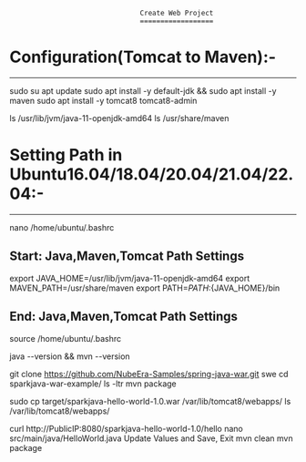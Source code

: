 									Create Web Project
									==================

# Configuration(Tomcat to Maven):-
--------------------------------
sudo su
apt update
sudo apt install -y default-jdk && sudo apt install -y maven
sudo apt install -y tomcat8 tomcat8-admin

ls /usr/lib/jvm/java-11-openjdk-amd64
ls /usr/share/maven

# Setting Path in Ubuntu16.04/18.04/20.04/21.04/22.04:-
-----------------------------------------------------
nano /home/ubuntu/.bashrc
## Start: Java,Maven,Tomcat Path Settings
export JAVA_HOME=/usr/lib/jvm/java-11-openjdk-amd64
export MAVEN_PATH=/usr/share/maven
export PATH=${PATH}:${JAVA_HOME}/bin
## End: Java,Maven,Tomcat Path Settings
	
source /home/ubuntu/.bashrc

java --version && mvn --version


git clone https://github.com/NubeEra-Samples/spring-java-war.git swe
cd sparkjava-war-example/
ls -ltr
mvn package

sudo cp target/sparkjava-hello-world-1.0.war /var/lib/tomcat8/webapps/
ls /var/lib/tomcat8/webapps/

curl http://PublicIP:8080/sparkjava-hello-world-1.0/hello
nano src/main/java/HelloWorld.java
	Update Values and Save, Exit
mvn clean
mvn package
